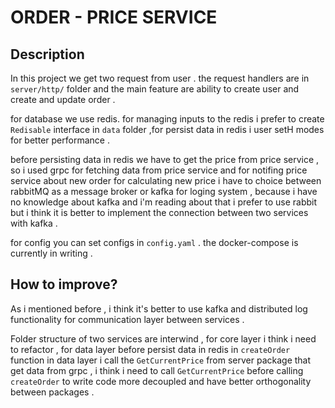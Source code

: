 # ORDER - PRICE SERVICE 

## Description

In this project we get two request from user . the request handlers are in `server/http/` folder and the main feature are ability to create user and create and update order . 

for database we use redis. for managing inputs to the redis i prefer to create `Redisable` interface in `data` folder ,for persist data in redis i user setH modes for better performance . 

before persisting data in redis we have to get the price from price service , so i used grpc for fetching data from price service and for notifing price service about new order for calculating new price i have to choice between rabbitMQ as a message broker or kafka for loging system , because i have no knowledge about kafka and i'm reading about that i prefer to use rabbit but i think it is better to implement the connection between two services with kafka . 

for config you can set configs in `config.yaml` . the docker-compose is currently in writing . 


## How to improve? 

As i mentioned before , i think it's better to use kafka and distributed log functionality for communication layer between services . 

Folder structure of two services are interwind , for core layer i think i need to refactor , for data layer before persist data in redis in `createOrder` function in data layer i call the `GetCurrentPrice` from server package that get data from grpc , i think i need to call `GetCurrentPrice` before calling `createOrder` to write code more decoupled and have better orthogonality between packages .  
